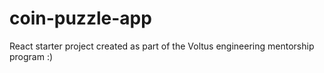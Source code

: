 # coin-puzzle-app

React starter project created as part of the Voltus engineering mentorship program :)
